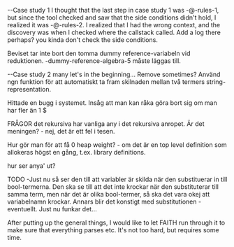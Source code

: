 
--Case study 1
I thought that the last step in case study 1 was -@-rules-1, but since the tool checked and saw that the side conditions didn't hold, I realized it was -@-rules-2.
I realized that I had the wrong context, and the discovery was when I checked where the callstack called. Add a log there perhaps?
you kinda don't check the side conditions.

Beviset tar inte bort den tomma dummy reference-variabeln vid reduktionen. -dummy-reference-algebra-5 måste läggas till.

--Case study 2
many let's in the beginning... Remove sometimes? Använd ngn funktion för att automatiskt ta fram skilnaden mellan två termers string-representation.

Hittade en bugg i systemet.
Insåg att man kan råka göra bort sig om man har fler än 1 $

FRÅGOR
det rekursiva har vanliga any i det rekursiva anropet. Är det meningen? - nej, det är ett fel i tesen.

Hur gör man för att få 0 heap weight? - om det är en top level definition som allokeras högst en gång, t.ex. library definitions.

hur ser anya' ut?


TODO
-Just nu så ser den till att variabler är skilda när den substituerar in till bool-termerna. Den ska se till att det inte krockar när den substituterar till samma term, men när det är olika bool-termer, så ska det vara okej att variabelnamn krockar. Annars blir det konstigt med substitutionen - eventuellt. Just nu funkar det...

After putting up the general things, I would like to let FAITH run through it to make sure that everything parses etc. It's not too hard, but requires some time.
